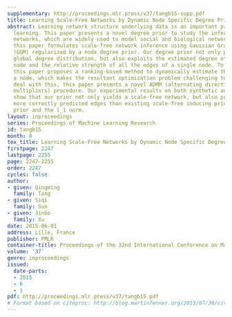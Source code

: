 ```yaml
---
supplementary: http://proceedings.mlr.press/v37/tangb15-supp.pdf
title: Learning Scale-Free Networks by Dynamic Node Specific Degree Prior
abstract: Learning network structure underlying data is an important problem in machine
  learning. This paper presents a novel degree prior to study the inference of scale-free
  networks, which are widely used to model social and biological networks. In particular,
  this paper formulates scale-free network inference using Gaussian Graphical model
  (GGM) regularized by a node degree prior. Our degree prior not only promotes a desirable
  global degree distribution, but also exploits the estimated degree of an individual
  node and the relative strength of all the edges of a single node. To fulfill this,
  this paper proposes a ranking-based method to dynamically estimate the degree of
  a node, which makes the resultant optimization problem challenging to solve. To
  deal with this, this paper presents a novel ADMM (alternating direction method of
  multipliers) procedure. Our experimental results on both synthetic and real data
  show that our prior not only yields a scale-free network, but also produces many
  more correctly predicted edges than existing scale-free inducing prior, hub-inducing
  prior and the l_1 norm.
layout: inproceedings
series: Proceedings of Machine Learning Research
id: tangb15
month: 0
tex_title: Learning Scale-Free Networks by Dynamic Node Specific Degree Prior
firstpage: 2247
lastpage: 2255
page: 2247-2255
order: 2247
cycles: false
author:
- given: Qingming
  family: Tang
- given: Siqi
  family: Sun
- given: Jinbo
  family: Xu
date: 2015-06-01
address: Lille, France
publisher: PMLR
container-title: Proceedings of the 32nd International Conference on Machine Learning
volume: '37'
genre: inproceedings
issued:
  date-parts:
  - 2015
  - 6
  - 1
pdf: http://proceedings.mlr.press/v37/tangb15.pdf
# Format based on citeproc: http://blog.martinfenner.org/2013/07/30/citeproc-yaml-for-bibliographies/
---
```

